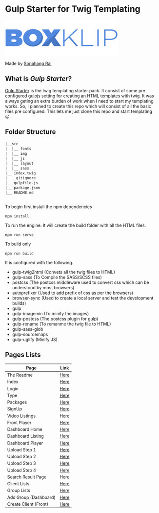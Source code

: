 # Gulp Starter for Twig Templating

![boxclip](https://github.com/sonangrai/boxClip/blob/master/src/img/common/logo.png?raw=true)

Made by [Sonahang Rai](https://github.com/sonangrai)

## What is _Gulp Starter_?

[Gulp Starter](https://github.com/sonangrai/gulpStarter) is the twig templating starter pack. It consist of some pre configured gulpjs setting for creating an HTML templates with twig. It was always geting an extra burden of work when I need to start my templating works. So, I planned to create this repo which will consist of all the basic files pre configured. This lets me just clone this repo and start templating 😉.

## Folder Structure

```
|__src
|  |__ fonts
|  |__ img
|  |__ js
|  |__ layout
|  |__ sass
|__ index.twig
|__ .gitignore
|__ gulpfile.js
|__ package.json
|__ README.md


```

To begin first install the npm dependencies

```
npm install
```

To run the engine. It will create the build folder with all the HTML files.

```
npm run serve
```

To build only

```
npm run build
```

It is configured with the following.

- gulp-twig2html (Convets all the twig files to HTML)
- gulp-sass (To Compile the SASS/SCSS files)
- postcss (The postcss middleware used to convert css which can be understood by most browsers)
- autoprefixer (Used to add prefix of css as per the browsers)
- browser-sync (Used to create a local server and test the development builds)
- gulp
- gulp-imagemin (To minify the images)
- gulp-postcss (The postcss plugin for gulp)
- gulp-rename (To remanme the twig file to HTML)
- gulp-sass-glob
- gulp-sourcemaps
- gulp-uglify (Minify JS)

## Pages Lists

| Page                  | Link                                                                       |
| --------------------- | -------------------------------------------------------------------------- |
| The Readme            | [Here](https://sonangrai.github.io/boxClip/)                               |
| Index                 | [Here](https://sonangrai.github.io/boxClip/dist)                           |
| Login                 | [Here](https://sonangrai.github.io/boxClip/dist/pages/auth/login)          |
| Type                  | [Here](https://sonangrai.github.io/boxClip/dist/pages/auth/type)           |
| Packages              | [Here](https://sonangrai.github.io/boxClip/dist/pages/auth/package)        |
| SignUp                | [Here](https://sonangrai.github.io/boxClip/dist/pages/auth/signup)         |
| Video Listings        | [Here](https://sonangrai.github.io/boxClip/dist/pages/front/)              |
| Front Player          | [Here](https://sonangrai.github.io/boxClip/dist/pages/front/player)        |
| Dashboard Home        | [Here](https://sonangrai.github.io/boxClip/dist/pages/dashboard/)          |
| Dashboard Listing     | [Here](https://sonangrai.github.io/boxClip/dist/pages/dashboard/videos)    |
| Dashboard Player      | [Here](https://sonangrai.github.io/boxClip/dist/pages/dashboard/player)    |
| Upload Step 1         | [Here](https://sonangrai.github.io/boxClip/dist/pages/dashboard/upload1)   |
| Upload Step 2         | [Here](https://sonangrai.github.io/boxClip/dist/pages/dashboard/upload2)   |
| Upload Step 3         | [Here](https://sonangrai.github.io/boxClip/dist/pages/dashboard/upload3)   |
| Upload Step 4         | [Here](https://sonangrai.github.io/boxClip/dist/pages/dashboard/upload4)   |
| Search Result Page    | [Here](https://sonangrai.github.io/boxClip/dist/pages/front/search)        |
| Client Lists          | [Here](https://sonangrai.github.io/boxClip/dist/pages/dashboard/clients)   |
| Group Lists           | [Here](https://sonangrai.github.io/boxClip/dist/pages/dashboard/group)     |
| Add Group (Dashboard) | [Here](https://sonangrai.github.io/boxClip/dist/pages/dashboard/addgroup)  |
| Create Client (Front) | [Here](https://sonangrai.github.io/boxClip/dist/pages/front/createClients) |
